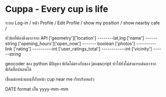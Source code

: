 # Cuppa - Every cup is life


ระบบ Log-in /
หน้่า Profile / 
Edit Profile /
show my position /
show nearby cafe /





หัวข้อที่ต้องดึงมากจาก API
['geometry']['location'] --------lat,lng
['name']  ------string
['opening_hours']['open_now']  ------- boolean
['photos']  ----------link
['rating'] ----------int
['user_ratings_total'] ------------int
['vicinity'] ------string


geocoder ของ python มีปัญหา พิกัดไม่ตรงกับของ javascript ทำให้ยังไม่สามารถค้นหาจากพิกัดที่แน่นอนได้


เชื่อมต่อหน้าแผนที่กับหน้า cup near me เรียบร้อยแล้ว

DATE format เป็น yyyy-mm-mm